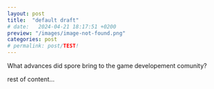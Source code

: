 ```yaml
---
layout: post
title:  "default draft"
# date:   2024-04-21 18:17:51 +0200
preview: "/images/image-not-found.png"
categories: post
# permalink: post/TEST!
---
```

<!-- abstract --> What advances did spore bring to the game developement comunity?

rest of content...
